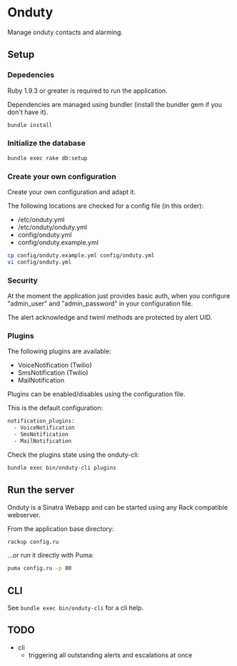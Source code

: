 # Onduty

Manage onduty contacts and alarming.

## Setup

### Depedencies

Ruby 1.9.3 or greater is required to run the application.

Dependencies are managed using bundler (install the bundler gem if you don't have it).

```bash
bundle install
```

### Initialize the database

```bash
bundle exec rake db:setup
```

### Create your own configuration

Create your own configuration and adapt it.

The following locations are checked for a config file (in this order):
   * /etc/onduty.yml
   * /etc/onduty/onduty.yml
   * config/onduty.yml
   * config/onduty.example.yml

```bash
cp config/onduty.example.yml config/onduty.yml
vi config/onduty.yml
```

### Security
At the moment the application just provides basic auth, when you configure "admin_user" and "admin_password" in your configuration file.

The alert acknowledge and twiml methods are protected by alert UID.

### Plugins

The following plugins are available:
  - VoiceNotification (Twilio)
  - SmsNotification (Twilio)
  - MailNotification

Plugins can be enabled/disables using the configuration file.

This is the default configuration:

```bash
notification_plugins:
  - VoiceNotification
  - SmsNotification
  - MailNotification
```

Check the plugins state using the onduty-cli:

```bash
bundle exec bin/onduty-cli plugins
```

## Run the server

Onduty is a Sinatra Webapp and can be started using any Rack compatible webserver.

From the application base directory:

```bash
rackup config.ru
```

...or run it directly with Puma:

```bash
puma config.ru -p 80
```

## CLI

See `bundle exec bin/onduty-cli` for a cli help.

## TODO

 * cli
    * triggering all outstanding alerts and escalations at once
